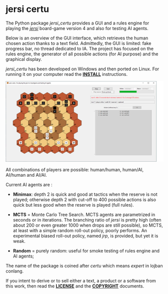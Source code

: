 # jersi certu

The Python package *jersi_certu* provides a GUI and a rules engine for playing the [*jersi*](https://github.com/LucasBorboleta/jersi) board-game version 4 and also for testing AI agents. 

Below is an overview of the GUI interface, which retrieves the human chosen action thanks to a text field. Admittedly, the GUI is limited: fake progress bar, no thread dedicated to IA. The project has focused on the rules engine, the generator of all possible actions (for AI purpose) and the graphical display.

 *jersi_certu* has been developed on Windows and then ported on Linux. For running it on your computer read the [**INSTALL**](./docs/INSTALL.md) instructions.

![](./docs/jersi-scene.png)

All combinations of players are possible: human/human, human/AI, AI/human and AI/AI. 

Current AI agents are : 

* **Minimax**: depth 2 is quick and good at tactics when the reserve is not played; otherwise depth 2 with cut-off to 400 possible actions is also quick but less good when the reserve is played (full rules).

* **MCTS** = Monte Carlo Tree Search. MCTS agents are parametrized in seconds or in iterations. The branching ratio of *jersi* is pretty high (often about 200 or even greater 1000 when drops are still possible), so MCTS, at least with a simple random roll-out policy, poorly performs. An experimental biased roll-out policy, named *jrp*, is provided, but yet it is weak.

* **Random** = purely random: useful for smoke testing of rules engine and AI agents;

The name of the package is coined after *certu* which means *expert* in lojban conlang.

If you intent to derive or to sell either a text, a product or a software from this work, then read the [**LICENSE**](./docs/LICENSE.txt) and the  [**COPYRIGHT**](./docs/COPYRIGHT.md)  documents.

